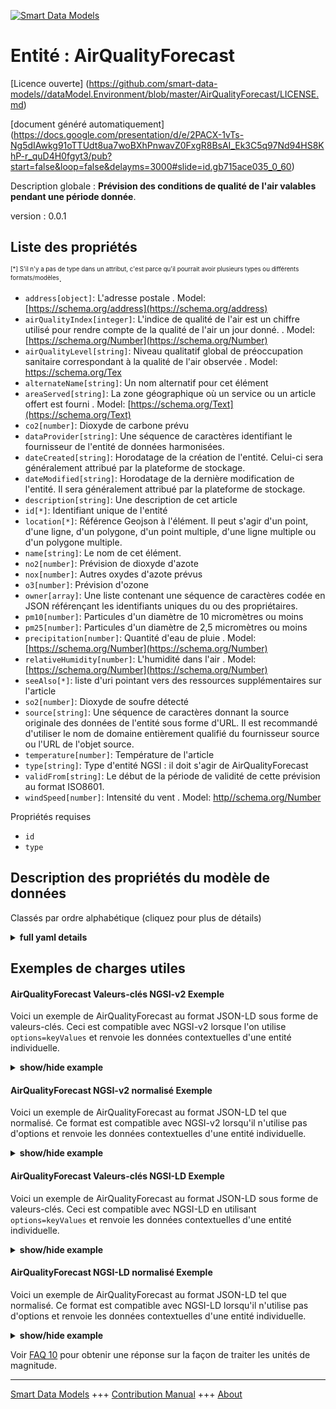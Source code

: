 <!-- 10-Header -->
  
[![Smart Data Models](https://smartdatamodels.org/wp-content/uploads/2022/01/SmartDataModels_logo.png "Logo")](https://smartdatamodels.org)  

Entité : AirQualityForecast  
===========================
<!-- /10-Header -->
  
<!-- 15-License -->
  

[Licence ouverte] (https://github.com/smart-data-models//dataModel.Environment/blob/master/AirQualityForecast/LICENSE.md)  

[document généré automatiquement] (https://docs.google.com/presentation/d/e/2PACX-1vTs-Ng5dIAwkg91oTTUdt8ua7woBXhPnwavZ0FxgR8BsAI_Ek3C5q97Nd94HS8KhP-r_quD4H0fgyt3/pub?start=false&loop=false&delayms=3000#slide=id.gb715ace035_0_60)  
<!-- /15-License -->
  
<!-- 20-Description -->
  

Description globale : **Prévision des conditions de qualité de l'air valables pendant une période donnée**.  

version : 0.0.1  
<!-- /20-Description -->
  
<!-- 30-PropertiesList -->
  


## Liste des propriétés  


<sup><sub>[*] S'il n'y a pas de type dans un attribut, c'est parce qu'il pourrait avoir plusieurs types ou différents formats/modèles</sub></sup>.  
- `address[object]`: L'adresse postale  . Model: [https://schema.org/address](https://schema.org/address)
- `airQualityIndex[integer]`: L'indice de qualité de l'air est un chiffre utilisé pour rendre compte de la qualité de l'air un jour donné.  . Model: [https://schema.org/Number](https://schema.org/Number)
- `airQualityLevel[string]`: Niveau qualitatif global de préoccupation sanitaire correspondant à la qualité de l'air observée  . Model: [https://schema.org/Tex ](https://schema.org/Tex )
- `alternateName[string]`: Un nom alternatif pour cet élément  
- `areaServed[string]`: La zone géographique où un service ou un article offert est fourni  . Model: [https://schema.org/Text](https://schema.org/Text)
- `co2[number]`: Dioxyde de carbone prévu  
- `dataProvider[string]`: Une séquence de caractères identifiant le fournisseur de l'entité de données harmonisées.  
- `dateCreated[string]`: Horodatage de la création de l'entité. Celui-ci sera généralement attribué par la plateforme de stockage.  
- `dateModified[string]`: Horodatage de la dernière modification de l'entité. Il sera généralement attribué par la plateforme de stockage.  
- `description[string]`: Une description de cet article  
- `id[*]`: Identifiant unique de l'entité  
- `location[*]`: Référence Geojson à l'élément. Il peut s'agir d'un point, d'une ligne, d'un polygone, d'un point multiple, d'une ligne multiple ou d'un polygone multiple.  
- `name[string]`: Le nom de cet élément.  
- `no2[number]`: Prévision de dioxyde d'azote  
- `nox[number]`: Autres oxydes d'azote prévus  
- `o3[number]`: Prévision d'ozone  
- `owner[array]`: Une liste contenant une séquence de caractères codée en JSON référençant les identifiants uniques du ou des propriétaires.  
- `pm10[number]`: Particules d'un diamètre de 10 micromètres ou moins  
- `pm25[number]`: Particules d'un diamètre de 2,5 micromètres ou moins  
- `precipitation[number]`: Quantité d'eau de pluie  . Model: [https://schema.org/Number](https://schema.org/Number)
- `relativeHumidity[number]`: L'humidité dans l'air  . Model: [https://schema.org/Number](https://schema.org/Number)
- `seeAlso[*]`: liste d'uri pointant vers des ressources supplémentaires sur l'article  
- `so2[number]`: Dioxyde de soufre détecté  
- `source[string]`: Une séquence de caractères donnant la source originale des données de l'entité sous forme d'URL. Il est recommandé d'utiliser le nom de domaine entièrement qualifié du fournisseur source ou l'URL de l'objet source.  
- `temperature[number]`: Température de l'article  
- `type[string]`: Type d'entité NGSI : il doit s'agir de AirQualityForecast  
- `validFrom[string]`: Le début de la période de validité de cette prévision au format ISO8601.  
- `windSpeed[number]`: Intensité du vent  . Model: [http//schema.org/Number](http//schema.org/Number)
<!-- /30-PropertiesList -->
  
<!-- 35-RequiredProperties -->
  

Propriétés requises  
- `id`  
- `type`  
<!-- /35-RequiredProperties -->
  
<!-- 40-RequiredProperties -->
  
<!-- /40-RequiredProperties -->
  
<!-- 50-DataModelHeader -->
  

## Description des propriétés du modèle de données  

Classés par ordre alphabétique (cliquez pour plus de détails)  
<!-- /50-DataModelHeader -->
  
<!-- 60-ModelYaml -->
  
<details><summary><strong>full yaml details</strong></summary>    

```yaml  
AirQualityForecast:    
  description: 'A forecast of air quality conditions valid during a period'    
  properties:    
    address:    
      description: 'The mailing address'    
      properties:    
        addressCountry:    
          description: 'Property. The country. For example, Spain. Model:''https://schema.org/addressCountry'''    
          type: string    
        addressLocality:    
          description: 'Property. The locality in which the street address is, and which is in the region. Model:''https://schema.org/addressLocality'''    
          type: string    
        addressRegion:    
          description: 'Property. The region in which the locality is, and which is in the country. Model:''https://schema.org/addressRegion'''    
          type: string    
        postOfficeBoxNumber:    
          description: 'Property. The post office box number for PO box addresses. For example, 03578. Model:''https://schema.org/postOfficeBoxNumber'''    
          type: string    
        postalCode:    
          description: 'Property. The postal code. For example, 24004. Model:''https://schema.org/https://schema.org/postalCode'''    
          type: string    
        streetAddress:    
          description: 'Property. The street address. Model:''https://schema.org/streetAddress'''    
          type: string    
      type: object    
      x-ngsi:    
        model: https://schema.org/address    
        type: Property    
    airQualityIndex:    
      description: 'Air quality index is a number used to report the quality of the air on any given day.'    
      minimum: 0    
      type: integer    
      x-ngsi:    
        model: https://schema.org/Number    
        type: Property    
    airQualityLevel:    
      description: 'Overall qualitative level of health concern corresponding to the air quality observed'    
      minLength: 2    
      type: string    
      x-ngsi:    
        model: 'https://schema.org/Tex '    
        type: Property    
    alternateName:    
      description: 'An alternative name for this item'    
      type: string    
      x-ngsi:    
        type: Property    
    areaServed:    
      description: 'The geographic area where a service or offered item is provided'    
      type: string    
      x-ngsi:    
        model: https://schema.org/Text    
        type: Property    
    co2:    
      description: 'Carbon Dioxide forecasted'    
      minimum: 0    
      type: number    
      x-ngsi:    
        type: Property    
    dataProvider:    
      description: 'A sequence of characters identifying the provider of the harmonised data entity.'    
      type: string    
      x-ngsi:    
        type: Property    
    dateCreated:    
      description: 'Entity creation timestamp. This will usually be allocated by the storage platform.'    
      format: date-time    
      type: string    
      x-ngsi:    
        type: Property    
    dateModified:    
      description: 'Timestamp of the last modification of the entity. This will usually be allocated by the storage platform.'    
      format: date-time    
      type: string    
      x-ngsi:    
        type: Property    
    description:    
      description: 'A description of this item'    
      type: string    
      x-ngsi:    
        type: Property    
    id:    
      anyOf: &airqualityforecast_-_properties_-_owner_-_items_-_anyof    
        - description: 'Property. Identifier format of any NGSI entity'    
          maxLength: 256    
          minLength: 1    
          pattern: ^[\w\-\.\{\}\$\+\*\[\]`|~^@!,:\\]+$    
          type: string    
        - description: 'Property. Identifier format of any NGSI entity'    
          format: uri    
          type: string    
      description: 'Unique identifier of the entity'    
      x-ngsi:    
        type: Property    
    location:    
      description: 'Geojson reference to the item. It can be Point, LineString, Polygon, MultiPoint, MultiLineString or MultiPolygon'    
      oneOf:    
        - description: 'GeoProperty. Geojson reference to the item. Point'    
          properties:    
            bbox:    
              items:    
                type: number    
              minItems: 4    
              type: array    
            coordinates:    
              items:    
                type: number    
              minItems: 2    
              type: array    
            type:    
              enum:    
                - Point    
              type: string    
          required:    
            - type    
            - coordinates    
          title: 'GeoJSON Point'    
          type: object    
        - description: 'GeoProperty. Geojson reference to the item. LineString'    
          properties:    
            bbox:    
              items:    
                type: number    
              minItems: 4    
              type: array    
            coordinates:    
              items:    
                items:    
                  type: number    
                minItems: 2    
                type: array    
              minItems: 2    
              type: array    
            type:    
              enum:    
                - LineString    
              type: string    
          required:    
            - type    
            - coordinates    
          title: 'GeoJSON LineString'    
          type: object    
        - description: 'GeoProperty. Geojson reference to the item. Polygon'    
          properties:    
            bbox:    
              items:    
                type: number    
              minItems: 4    
              type: array    
            coordinates:    
              items:    
                items:    
                  items:    
                    type: number    
                  minItems: 2    
                  type: array    
                minItems: 4    
                type: array    
              type: array    
            type:    
              enum:    
                - Polygon    
              type: string    
          required:    
            - type    
            - coordinates    
          title: 'GeoJSON Polygon'    
          type: object    
        - description: 'GeoProperty. Geojson reference to the item. MultiPoint'    
          properties:    
            bbox:    
              items:    
                type: number    
              minItems: 4    
              type: array    
            coordinates:    
              items:    
                items:    
                  type: number    
                minItems: 2    
                type: array    
              type: array    
            type:    
              enum:    
                - MultiPoint    
              type: string    
          required:    
            - type    
            - coordinates    
          title: 'GeoJSON MultiPoint'    
          type: object    
        - description: 'GeoProperty. Geojson reference to the item. MultiLineString'    
          properties:    
            bbox:    
              items:    
                type: number    
              minItems: 4    
              type: array    
            coordinates:    
              items:    
                items:    
                  items:    
                    type: number    
                  minItems: 2    
                  type: array    
                minItems: 2    
                type: array    
              type: array    
            type:    
              enum:    
                - MultiLineString    
              type: string    
          required:    
            - type    
            - coordinates    
          title: 'GeoJSON MultiLineString'    
          type: object    
        - description: 'GeoProperty. Geojson reference to the item. MultiLineString'    
          properties:    
            bbox:    
              items:    
                type: number    
              minItems: 4    
              type: array    
            coordinates:    
              items:    
                items:    
                  items:    
                    items:    
                      type: number    
                    minItems: 2    
                    type: array    
                  minItems: 4    
                  type: array    
                type: array    
              type: array    
            type:    
              enum:    
                - MultiPolygon    
              type: string    
          required:    
            - type    
            - coordinates    
          title: 'GeoJSON MultiPolygon'    
          type: object    
      x-ngsi:    
        type: GeoProperty    
    name:    
      description: 'The name of this item.'    
      type: string    
      x-ngsi:    
        type: Property    
    no2:    
      description: 'Nitrogen dioxide forecasted'    
      minimum: 0    
      type: number    
      x-ngsi:    
        type: Property    
    nox:    
      description: 'Other Nitrogen oxides forecasted'    
      minimum: 0    
      type: number    
      x-ngsi:    
        type: Property    
    o3:    
      description: 'Ozone forecasted'    
      minimum: 0    
      type: number    
      x-ngsi:    
        type: Property    
    owner:    
      description: 'A List containing a JSON encoded sequence of characters referencing the unique Ids of the owner(s)'    
      items:    
        anyOf: *airqualityforecast_-_properties_-_owner_-_items_-_anyof    
        description: 'Property. Unique identifier of the entity'    
      type: array    
      x-ngsi:    
        type: Property    
    pm10:    
      description: 'Particulate matter 10 micrometers or less in diameter'    
      minimum: 0    
      type: number    
      x-ngsi:    
        type: Property    
    pm25:    
      description: 'Particulate matter 2.5 micrometers or less in diameter'    
      minimum: 0    
      type: number    
      x-ngsi:    
        type: Property    
    precipitation:    
      description: 'Amount of water rain'    
      minimum: 0    
      type: number    
      x-ngsi:    
        model: https://schema.org/Number    
        type: Property    
        units: 'Liters per square meter.'    
    relativeHumidity:    
      description: 'Humidity in the Air'    
      maximum: 1    
      minimum: 0    
      type: number    
      x-ngsi:    
        model: https://schema.org/Number    
        type: Property    
    seeAlso:    
      description: 'list of uri pointing to additional resources about the item'    
      oneOf:    
        - items:    
            format: uri    
            type: string    
          minItems: 1    
          type: array    
        - format: uri    
          type: string    
      x-ngsi:    
        type: Property    
    so2:    
      description: 'Sulfur dioxide detected'    
      minimum: 0    
      type: number    
      x-ngsi:    
        type: Property    
    source:    
      description: 'A sequence of characters giving the original source of the entity data as a URL. Recommended to be the fully qualified domain name of the source provider, or the URL to the source object.'    
      type: string    
      x-ngsi:    
        type: Property    
    temperature:    
      description: 'Temperature of the item'    
      type: number    
      x-ngsi:    
        type: Property    
    type:    
      description: 'NGSI Entity type: it has to be AirQualityForecast'    
      enum:    
        - AirQualityForecast    
      type: string    
      x-ngsi:    
        type: Property    
    validFrom:    
      description: 'The start of the validity period for this forecast as a ISO8601 format'    
      format: date-time    
      type: string    
      x-ngsi:    
        type: Property    
    windSpeed:    
      description: 'Intensity of the wind'    
      minimum: 0    
      type: number    
      x-ngsi:    
        model: http//schema.org/Number    
        type: Property    
  required:    
    - id    
    - type    
  type: object    
  x-derived-from: ""    
  x-disclaimer: 'Redistribution and use in source and binary forms, with or without modification, are permitted  provided that the license conditions are met. Copyleft (c) 2021 Contributors to Smart Data Models Program'    
  x-license-url: https://github.com/smart-data-models/dataModel.Environment/blob/master/AirQualityForecast/LICENSE.md    
  x-model-schema: https://smart-data-models.github.io/dataModel.Environment/AirQualityForecast/schema.json    
  x-model-tags: GreenMov    
  x-version: 0.0.1    
```  
</details>    
<!-- /60-ModelYaml -->
  
<!-- 70-MiddleNotes -->
  
<!-- /70-MiddleNotes -->
  
<!-- 80-Examples -->
  

## Exemples de charges utiles  

#### AirQualityForecast Valeurs-clés NGSI-v2 Exemple  

Voici un exemple de AirQualityForecast au format JSON-LD sous forme de valeurs-clés. Ceci est compatible avec NGSI-v2 lorsque l'on utilise `options=keyValues` et renvoie les données contextuelles d'une entité individuelle.  
<details><summary><strong>show/hide example</strong></summary>    

```json  

{  
  "id": "urn:ngsi-ld:AirQualityForecast:France-AirQualityForecast-12345_2022-07-01T18:00:00_2022-07-01T00:00:00",  
  "type": "AirQualityForecast",  
  "address": {  
    "addressCountry": "France",  
    "addressLocality": "Nice",  
    "postalCode": "06200",  
    "type": "PostalAddress"  
  },  
  "airQualityIndex": 3,  
  "airQualityLevel": "moderate",  
  "co2": 45,  
  "dataProvider": "IMREDD_UCA_Nice",  
  "dateIssued": {  
    "@type": "DateTime",  
    "@value": "2022-07-01T10:40:01.00Z"  
  },  
  "dateRetrieved": {  
    "@type": "DateTime",  
    "@value": "2022-07-01T12:57:24.00Z"  
  },  
  "location": {  
    "coordinates": [  
      7.2032497427380235,  
      43.68056738083439  
    ],  
    "type": "Point"  
  },  
  "no2": 69,  
  "nox": 139,  
  "o3": 100,  
  "pm10": 19,  
  "pm25": 21,  
  "precipitation": 0,  
  "relativeHumidity": 0.54,  
  "so2": 11,  
  "temperature": 12.2,  
  "typeOfLocation": "outdoor",  
  "validFrom": "2022-07-01T17:00:00.00Z",  
  "validTo": "2022-07-01T18:00:00.00Z",  
  "validity": "2022-07-01T17:00:00+01:00/2022-07-01T18:00:00+01:00",  
  "windSpeed": 0.64  
}  
```  
</details>  

#### AirQualityForecast NGSI-v2 normalisé Exemple  

Voici un exemple de AirQualityForecast au format JSON-LD tel que normalisé. Ce format est compatible avec NGSI-v2 lorsqu'il n'utilise pas d'options et renvoie les données contextuelles d'une entité individuelle.  
<details><summary><strong>show/hide example</strong></summary>    

```json  

{  
  "id": "urn:ngsi-ld:AirQualityForecast:France-AirQualityForecast-12345_2022-07-01T18:00:00_2022-07-01T00:00:00",  
  "type": "AirQualityForecast",  
  "address": {  
    "type": "PostalAddress",  
    "value": {  
      "addressCountry": "France",  
      "postalCode": "06200",  
      "addressLocality": "Nice"  
    }  
  },  
  "location": {  
    "type": "geo:json",  
    "value": {  
      "type": "Point",  
      "coordinates": [  
        7.2032497427380235,  
        43.68056738083439  
      ]  
    }  
  },  
  "dataProvider": {  
    "type": "Text",  
    "value": "IMREDD_UCA_Nice"  
  },  
  "dateIssued": {  
    "type": "DateTime",  
    "value": "2022-07-01T10:40:01.00Z"  
  },  
  "dateRetrieved": {  
    "type": "DateTime",  
    "value": "2022-07-01T12:57:24.00Z"  
  },  
  "validFrom": {  
    "type": "DateTime",  
    "value": "2022-07-01T17:00:00.00Z"  
  },  
  "validTo": {  
    "type": "DateTime",  
    "value": "2022-07-01T18:00:00.00Z"  
  },  
  "validity": {  
    "type": "Text",  
    "value": "2022-07-01T17:00:00+01:00/2022-07-01T18:00:00+01:00"  
  },  
  "airQualityIndex": {  
    "type": "Number",  
    "value": 3  
  },  
  "airQualityLevel": {  
    "type": "Text",  
    "value": "moderate"  
  },  
  "co2": {  
    "type": "Number",  
    "value": 45,  
    "unitCode": "GQ"  
  },  
  "no2": {  
    "type": "Number",  
    "value": 69,  
    "unitCode": "GQ"  
  },  
  "o3": {  
    "type": "Number",  
    "value": 100,  
    "unitCode": "GQ"  
  },  
  "nox": {  
    "type": "Number",  
    "value": 139,  
    "unitCode": "GQ"  
  },  
  "so2": {  
    "type": "Number",  
    "value": 11,  
    "unitCode": "GQ"  
  },  
  "pm10": {  
    "type": "Number",  
    "value": 19,  
    "unitCode": "GQ"  
  },  
  "pm25": {  
    "type": "Number",  
    "value": 21,  
    "unitCode": "GQ"  
  },  
  "temperature": {  
    "type": "Number",  
    "value": 12.2  
  },  
  "relativeHumidity": {  
    "type": "Number",  
    "value": 0.54  
  },  
  "windSpeed": {  
    "type": "Number",  
    "value": 0.64  
  },  
  "precipitation": {  
    "type": "Number",  
    "value": 0  
  },  
  "typeOfLocation": {  
    "type": "Text",  
    "value": "outdoor"  
  }  
}  
```  
</details>  

#### AirQualityForecast Valeurs-clés NGSI-LD Exemple  

Voici un exemple de AirQualityForecast au format JSON-LD sous forme de valeurs-clés. Ceci est compatible avec NGSI-LD en utilisant `options=keyValues` et renvoie les données contextuelles d'une entité individuelle.  
<details><summary><strong>show/hide example</strong></summary>    

```json  

{  
  "id": "urn:ngsi-ld:AirQualityForecast:France-AirQualityForecast-12345_2022-07-01T18:00:00_2022-07-01T00:00:00",  
  "type": "AirQualityForecast",  
  "address": {  
    "addressCountry": "France",  
    "addressLocality": "Nice",  
    "postalCode": "06200",  
    "type": "PostalAddress"  
  },  
  "airQualityIndex": 3,  
  "airQualityLevel": "moderate",  
  "co2": 45,  
  "dataProvider": "IMREDD_UCA_Nice",  
  "dateIssued": {  
    "@type": "DateTime",  
    "@value": "2022-07-01T10:40:01.00Z"  
  },  
  "dateRetrieved": {  
    "@type": "DateTime",  
    "@value": "2022-07-01T12:57:24.00Z"  
  },  
  "location": {  
    "coordinates": [  
      7.2032497427380235,  
      43.68056738083439  
    ],  
    "type": "Point"  
  },  
  "no2": 69,  
  "nox": 139,  
  "o3": 100,  
  "pm10": 19,  
  "pm25": 21,  
  "precipitation": 0,  
  "relativeHumidity": 0.54,  
  "so2": 11,  
  "temperature": 12.2,  
  "typeOfLocation": "outdoor",  
  "validFrom": "2022-07-01T17:00:00.00Z",  
  "validTo": "2022-07-01T18:00:00.00Z",  
  "validity": "2022-07-01T17:00:00+01:00/2022-07-01T18:00:00+01:00",  
  "windSpeed": 0.64,  
  "@context": [  
  
    "https://raw.githubusercontent.com/smart-data-models/dataModel.Environment/master/context.jsonld"  
  ]  
}  
```  
</details>  

#### AirQualityForecast NGSI-LD normalisé Exemple  

Voici un exemple de AirQualityForecast au format JSON-LD tel que normalisé. Ce format est compatible avec NGSI-LD lorsqu'il n'utilise pas d'options et renvoie les données contextuelles d'une entité individuelle.  
<details><summary><strong>show/hide example</strong></summary>    

```json  

{  
  "id": "urn:ngsi-ld:AirQualityForecast:France-AirQualityForecast-12345_2022-07-01T18:00:00_2022-07-01T00:00:00",  
  "type": "AirQualityForecast",  
  "address": {  
    "type": "Property",  
    "value": {  
      "addressCountry": "France",  
      "postalCode": "06200",  
      "addressLocality": "Nice",  
      "type": "PostalAddress"  
    }  
  },  
  "location": {  
    "type": "GeoProperty",  
    "value": {  
      "type": "Point",  
      "coordinates": [  
        7.2032497427380235,  
        43.68056738083439  
      ]  
    }  
  },  
  "dataProvider": {  
    "type": "Property",  
    "value": "IMREDD_UCA_Nice"  
  },  
  "dateIssued": {  
    "type": "Property",  
    "value": {  
      "@type": "DateTime",  
      "@value": "2022-07-01T10:40:01.00Z"  
    }  
  },  
  "dateRetrieved": {  
    "type": "Property",  
    "value": {  
      "@type": "DateTime",  
      "@value": "2022-07-01T12:57:24.00Z"  
    }  
  },  
  "validFrom": {  
    "type": "Property",  
    "value": {  
      "@type": "DateTime",  
      "@value": "2022-07-01T17:00:00.00Z"  
    }  
  },  
  "validTo": {  
    "type": "Property",  
    "value": {  
      "@type": "DateTime",  
      "@value": "2022-07-01T18:00:00.00Z"  
    }  
  },  
  "validity": {  
    "type": "Property",  
    "value": "2022-07-01T17:00:00+01:00/2022-07-01T18:00:00+01:00"  
  },  
  "airQualityIndex": {  
    "type": "Property",  
    "value": 3  
  },  
  "airQualityLevel": {  
    "type": "Property",  
    "value": "moderate"  
  },  
  "co2": {  
    "type": "Property",  
    "value": 45,  
    "unitCode": "GQ"  
  },  
  "no2": {  
    "type": "Property",  
    "value": 69,  
    "unitCode": "GQ"  
  },  
  "o3": {  
    "type": "Property",  
    "value": 100,  
    "unitCode": "GQ"  
  },  
  "nox": {  
    "type": "Property",  
    "value": 139,  
    "unitCode": "GQ"  
  },  
  "so2": {  
    "type": "Property",  
    "value": 11,  
    "unitCode": "GQ"  
  },  
  "pm10": {  
    "type": "Property",  
    "value": 19,  
    "unitCode": "GQ"  
  },  
  "pm25": {  
    "type": "Property",  
    "value": 21,  
    "unitCode": "GQ"  
  },  
  "temperature": {  
    "type": "Property",  
    "value": 12.2  
  },  
  "relativeHumidity": {  
    "type": "Property",  
    "value": 0.54  
  },  
  "windSpeed": {  
    "type": "Property",  
    "value": 0.64  
  },  
  "precipitation": {  
    "type": "Property",  
    "value": 0  
  },  
  "typeOfLocation": {  
    "type": "Property",  
    "value": "outdoor"  
  },  
  "@context": [  
  
    "https://raw.githubusercontent.com/smart-data-models/dataModel.Environment/master/context.jsonld"  
  ]  
}  
```  
</details><!-- /80-Examples -->
  
<!-- 90-FooterNotes -->
  
<!-- /90-FooterNotes -->
  
<!-- 95-Units -->
  

Voir [FAQ 10](https://smartdatamodels.org/index.php/faqs/) pour obtenir une réponse sur la façon de traiter les unités de magnitude.  
<!-- /95-Units -->
  
<!-- 97-LastFooter -->
  
---  

[Smart Data Models](https://smartdatamodels.org) +++ [Contribution Manual](https://bit.ly/contribution_manual) +++ [About](https://bit.ly/Introduction_SDM)<!-- /97-LastFooter -->
  
